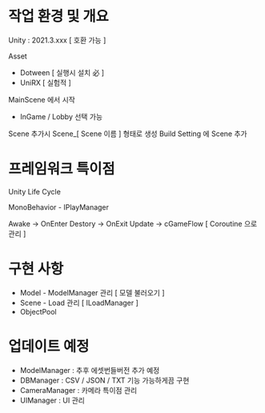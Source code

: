 # 작업 환경 및 개요

Unity : 2021.3.xxx [ 호환 가능 ]

Asset 
- Dotween [ 실행시 설치 必 ]
- UniRX [ 실험적 ]

MainScene 에서 시작
- InGame / Lobby 선택 가능

Scene 추가시 Scene_[ Scene 이름 ] 형태로 생성 
Build Setting 에 Scene 추가

# 프레임워크 특이점


Unity Life Cycle

MonoBehavior - IPlayManager

Awake -> OnEnter
Destory -> OnExit
Update -> cGameFlow [ Coroutine 으로 관리 ]

# 구현 사항

- Model - ModelManager 관리 [ 모델 불러오기 ]
- Scene - Load 관리 [ ILoadManager ]
- ObjectPool 


# 업데이트 예정

- ModelManager : 추후 에셋번들버전 추가 예정
- DBManager : CSV / JSON / TXT 기능 가능하게끔 구현
- CameraManager : 카메라 특이점 관리 
- UIManager : UI 관리
